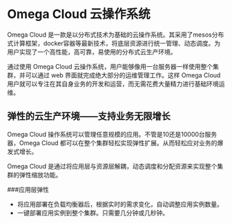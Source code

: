# Omega Cloud 云操作系统

Omega Cloud 是一款是以分布式技术为基础的云操作系统。其采用了mesos分布式计算框架，docker容器等最新技术，将底层资源进行统一管理、动态调度。为用户实现了一个高性能，高可靠，易使用的分布式云生产环境。

通过使用 Omega Cloud 云操作系统，用户能够像用一台服务器一样使用整个集群，并可以通过 web 界面就完成绝大部分的运维管理工作。这样 Omega Cloud 用户就可以专注在其自身业务的开发和运营，而无需花费大量精力进行基础环境运维。

## 弹性的云生产环境——支持业务无限增长

Omega Cloud 操作系统可以管理任意规模的应用。不管是10还是10000台服务器，Omega Cloud 都可以在整个集群轻松实现弹性扩展。从而轻松应对业务的爆发式增长。

Omega Cloud 是通过将应用层与资源层解耦，动态调度和分配资源来实现整个集群的弹性缩放功能。

###应用层弹性

* 将应用部署在负载均衡器后，根据实时的需求变化，自动调整应用实例数量。
* 一键部署应用实例到整个集群。只需要几分钟或几秒钟。
